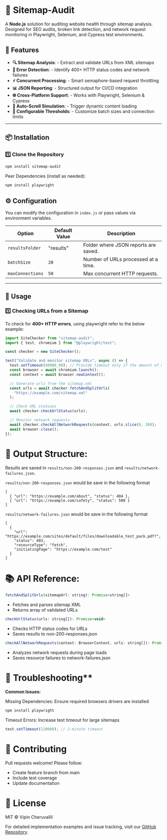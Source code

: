 # 🔗 Sitemap-Audit

A **Node.js** solution for auditing website health through sitemap analysis. Designed for SEO audits, broken link detection, and network request monitoring in Playwright, Selenium, and Cypress test environments.

## 🚀 Features

- **🔍 Sitemap Analysis**: - Extract and validate URLs from XML sitemaps
- **🚨 Error Detection**: - Identify 400+ HTTP status codes and network failures
- **⚡ Concurrent Processing**: - Smart semaphore-based request throttling
- **📊 JSON Reporting**: - Structured output for CI/CD integration
- **🌐 Cross-Platform Support**: - Works with Playwright, Selenium & Cypress
- **🔄 Auto-Scroll Simulation**: - Trigger dynamic content loading
- **🔧 Configurable Thresholds**: - Customize batch sizes and connection limits

---

## 📦 Installation

### **1️⃣ Clone the Repository**

```sh
npm install sitemap-audit
```

Peer Dependencies (install as needed):

```sh
npm install playwright
```

## ⚙️ Configuration

You can modify the configuration in `index.js` or pass values via environment variables.

| Option           | Default Value | Description                          |
| ---------------- | ------------- | ------------------------------------ |
| `resultsFolder`  | "results"     | Folder where JSON reports are saved. |
| `batchSize`      | `20`          | Number of URLs processed at a time.  |
| `maxConnections` | `50`          | Max concurrent HTTP requests.        |

---

## 📌 Usage

### **1️⃣ Checking URLs from a Sitemap**

To check for **400+ HTTP errors**, using playwright refer to the below example:

```js
import SiteChecker from "sitemap-audit";
import { test, chromium } from "@playwright/test";

const checker = new SiteChecker();

test("Validate and monitor sitemap URLs", async () => {
  test.setTimeout(40000_00); // Provide timeout only if the amount of urls being checked is greater than 200
  const browser = await chromium.launch();
  const context = await browser.newContext();

  // Generate urls from the sitemap.xml
  const urls = await checker.fetchAndSplitUrls(
    "https://example.com/sitemap.xml"
  );

  // Check URL statuses
  await checker.checkUrlStatus(urls);

  // Monitor network requests
  await checker.checkAllNetworkRequests(context, urls.slice(0, 20));
  await browser.close();
});
```

# 💾 Output Structure:

Results are saved in `results/non-200-responses.json` and `results/network-failures.json`.

`results/non-200-responses.json` would be save in the following format

```
[
  { "url": "https://example.com/about", "status": 404 },
  { "url": "https://example.com/safety", "status": 500 }
]
```

`results/network-failures.json` would be save in the following format

```
[
  {
    "url": "https://example.com/sites/default/files/downloadable_test_pack.pdf?",
    "status": 403,
    "resourceType": "fetch",
    "initiatingPage": "https://example.com/test"
  }
]
```

# 📚 API Reference:

```js
fetchAndSplitUrls(sitemapUrl: string): Promise<string[]>
```

- Fetches and parses sitemap XML
- Returns array of validated URLs

```js
checkUrlStatus(urls: string[]): Promise<void>
```

- Checks HTTP status codes for URLs
- Saves results to non-200-responses.json

```js
checkAllNetworkRequests(context: BrowserContext, urls: string[]): Promise<void>
```

- Analyzes network requests during page loads
- Saves resource failures to network-failures.json

# 🚨 Troubleshooting\*\*

**Common Issues:**

Missing Dependencies: Ensure required browsers drivers are installed

```sh
npm install playwright
```

Timeout Errors: Increase test timeout for large sitemaps

```js
test.setTimeout(120000); // 2-minute timeout
```

# 🤝 Contributing

Pull requests welcome! Please follow:

- Create feature branch from main
- Include test coverage
- Update documentation

# 📄 License

MIT © Vipin Cheruvallil

For detailed implementation examples and issue tracking, visit our [GitHub Repository](https://github.com/vipinc09/site-audit).
